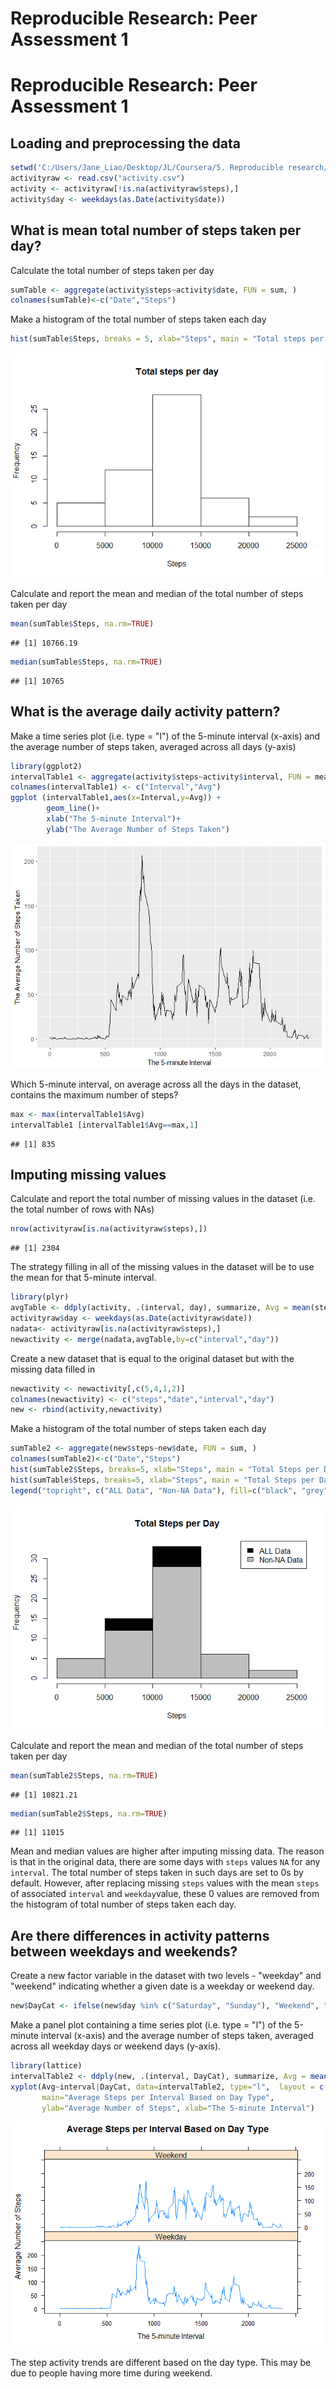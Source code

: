 # Reproducible Research: Peer Assessment 1

# Reproducible Research: Peer Assessment 1

## Loading and preprocessing the data


```r
setwd('C:/Users/Jane_Liao/Desktop/JL/Coursera/5. Reproducible research/W2/')
activityraw <- read.csv("activity.csv")
activity <- activityraw[!is.na(activityraw$steps),]
activity$day <- weekdays(as.Date(activity$date))
```

## What is mean total number of steps taken per day?

Calculate the total number of steps taken per day


```r
sumTable <- aggregate(activity$steps~activity$date, FUN = sum, )
colnames(sumTable)<-c("Date","Steps")
```

Make a histogram of the total number of steps taken each day


```r
hist(sumTable$Steps, breaks = 5, xlab="Steps", main = "Total steps per day")
```

![plot of unnamed-chunk-3-1.png](instructions_fig/unnamed-chunk-3-1.png)<!-- -->

Calculate and report the mean and median of the total number of steps taken per day


```r
mean(sumTable$Steps, na.rm=TRUE)
```

```
## [1] 10766.19
```

```r
median(sumTable$Steps, na.rm=TRUE)
```

```
## [1] 10765
```

## What is the average daily activity pattern?

Make a time series plot (i.e. type = "l") of the 5-minute interval (x-axis) and the average number of steps taken, averaged across all days (y-axis)


```r
library(ggplot2)
intervalTable1 <- aggregate(activity$steps~activity$interval, FUN = mean,)
colnames(intervalTable1) <- c("Interval","Avg")
ggplot (intervalTable1,aes(x=Interval,y=Avg)) +
        geom_line()+
        xlab("The 5-minute Interval")+
        ylab("The Average Number of Steps Taken")
```

![plot of unnamed-chunk-5-1.png](instructions_fig/unnamed-chunk-5-1.png)<!-- -->

Which 5-minute interval, on average across all the days in the dataset, contains the maximum number of steps?


```r
max <- max(intervalTable1$Avg)
intervalTable1 [intervalTable1$Avg==max,1]
```

```
## [1] 835
```

## Imputing missing values

Calculate and report the total number of missing values in the dataset (i.e. the total number of rows with NAs)

```r
nrow(activityraw[is.na(activityraw$steps),])
```

```
## [1] 2304
```

The strategy filling in all of the missing values in the dataset will be to use the mean for that 5-minute interval.


```r
library(plyr)
avgTable <- ddply(activity, .(interval, day), summarize, Avg = mean(steps))
activityraw$day <- weekdays(as.Date(activityraw$date))
nadata<- activityraw[is.na(activityraw$steps),]
newactivity <- merge(nadata,avgTable,by=c("interval","day"))
```

Create a new dataset that is equal to the original dataset but with the missing data filled in

```r
newactivity <- newactivity[,c(5,4,1,2)]
colnames(newactivity) <- c("steps","date","interval","day")
new <- rbind(activity,newactivity)
```

Make a histogram of the total number of steps taken each day 


```r
sumTable2 <- aggregate(new$steps~new$date, FUN = sum, )
colnames(sumTable2)<-c("Date","Steps")
hist(sumTable2$Steps, breaks=5, xlab="Steps", main = "Total Steps per Day", col="Black")
hist(sumTable$Steps, breaks=5, xlab="Steps", main = "Total Steps per Day", col="Grey", add=T)
legend("topright", c("ALL Data", "Non-NA Data"), fill=c("black", "grey") )
```

![plot of unnamed-chunk-10-1.png](instructions_fig/unnamed-chunk-10-1.png) <!-- -->

Calculate and report the mean and median of the total number of steps taken per day


```r
mean(sumTable2$Steps, na.rm=TRUE)
```

```
## [1] 10821.21
```

```r
median(sumTable2$Steps, na.rm=TRUE)
```

```
## [1] 11015
```

Mean and median values are higher after imputing missing data. The reason is that in the original data, there are some days with `steps` values `NA` for any `interval`. The total number of steps taken in such days are set to 0s by default. However, after replacing missing `steps` values with the mean `steps` of associated `interval` and `weekday`value, these 0 values are removed from the histogram of total number of steps taken each day.

## Are there differences in activity patterns between weekdays and weekends?

Create a new factor variable in the dataset with two levels - "weekday" and "weekend" indicating whether a given date is a weekday or weekend day.


```r
new$DayCat <- ifelse(new$day %in% c("Saturday", "Sunday"), "Weekend", "Weekday")
```

Make a panel plot containing a time series plot (i.e. type = "l") of the 5-minute interval (x-axis) and the average number of steps taken, averaged across all weekday days or weekend days (y-axis). 


```r
library(lattice)
intervalTable2 <- ddply(new, .(interval, DayCat), summarize, Avg = mean(steps))
xyplot(Avg~interval|DayCat, data=intervalTable2, type="l",  layout = c(1,2),
       main="Average Steps per Interval Based on Day Type", 
       ylab="Average Number of Steps", xlab="The 5-minute Interval")
```

![plot of unnamed-chunk-13-1.png](instructions_fig/unnamed-chunk-13-1.png) <!-- -->

The step activity trends are different based on the day type. This may be due to people having more time during weekend.
